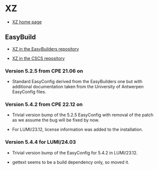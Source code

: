# XZ

  * [XZ home page](https://tukaani.org/xz/)

## EasyBuild

  * [XZ in the EasyBuilders repository]()

  * [XZ in the CSCS repository]()


### Version 5.2.5 from CPE 21.06 on

  * Standard EasyConfig derived from the EasyBuilders one but with additional
    documentation taken from the University of Antwerpen EasyConfig files.

    
### Version 5.4.2 from CPE 22.12 on

  * Trivial version bump of the 5.2.5 EasyConfig with removal of the patch as
    we assume the bug will be fixed by now.

  * For LUMI/23.12, license information was added to the installation.


### Version 5.4.4 for LUMI/24.03

  * Trivial version bump of the EasyConfig for 5.4.2 in LUMI/23.12.

  * gettext seems to be a build dependency only, so moved it.
  